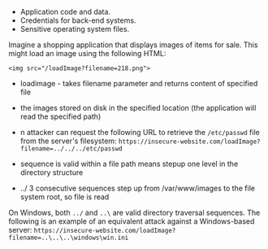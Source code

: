 - Application code and data.
- Credentials for back-end systems.
- Sensitive operating system files.

Imagine a shopping application that displays images of items for sale. This might load an image using the following HTML:

`<img src="/loadImage?filename=218.png">`

- loadimage - takes filename parameter and returns content of specified file
- the images stored on disk in the specified location (the application will read the specified path)
- n attacker can request the following URL to retrieve the `/etc/passwd` file from the server's filesystem:
`https://insecure-website.com/loadImage?filename=../../../etc/passwd`

- sequence is valid within a file path means stepup one level in the directory structure
- ../ 3 consecutive sequences step up from /var/www/images to the file system root, so file is read

On Windows, both `../` and `..\` are valid directory traversal sequences. The following is an example of an equivalent attack against a Windows-based server:
`https://insecure-website.com/loadImage?filename=..\..\..\windows\win.ini`

